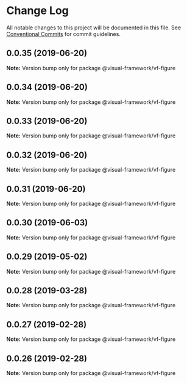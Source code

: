# Change Log

All notable changes to this project will be documented in this file.
See [Conventional Commits](https://conventionalcommits.org) for commit guidelines.

## 0.0.35 (2019-06-20)

**Note:** Version bump only for package @visual-framework/vf-figure





## 0.0.34 (2019-06-20)

**Note:** Version bump only for package @visual-framework/vf-figure





## 0.0.33 (2019-06-20)

**Note:** Version bump only for package @visual-framework/vf-figure





## 0.0.32 (2019-06-20)

**Note:** Version bump only for package @visual-framework/vf-figure





## 0.0.31 (2019-06-20)

**Note:** Version bump only for package @visual-framework/vf-figure





## 0.0.30 (2019-06-03)

**Note:** Version bump only for package @visual-framework/vf-figure





## 0.0.29 (2019-05-02)

**Note:** Version bump only for package @visual-framework/vf-figure





## 0.0.28 (2019-03-28)

**Note:** Version bump only for package @visual-framework/vf-figure





## 0.0.27 (2019-02-28)

**Note:** Version bump only for package @visual-framework/vf-figure





## 0.0.26 (2019-02-28)

**Note:** Version bump only for package @visual-framework/vf-figure
